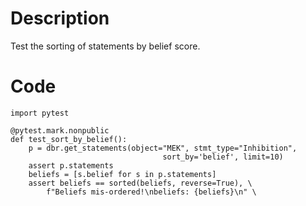 # Description
Test the sorting of statements by belief score.

# Code
```
import pytest

@pytest.mark.nonpublic
def test_sort_by_belief():
    p = dbr.get_statements(object="MEK", stmt_type="Inhibition",
                                  sort_by='belief', limit=10)
    assert p.statements
    beliefs = [s.belief for s in p.statements]
    assert beliefs == sorted(beliefs, reverse=True), \
        f"Beliefs mis-ordered!\nbeliefs: {beliefs}\n" \

```
